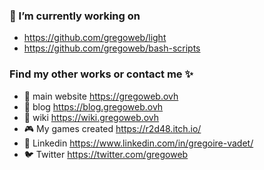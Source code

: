 ### 🔭 I’m currently working on
- https://github.com/gregoweb/light
- https://github.com/gregoweb/bash-scripts

### Find my other works or contact me ✨

- 💾 main website https://gregoweb.ovh
- 🌟 blog https://blog.gregoweb.ovh
- 📝 wiki https://wiki.gregoweb.ovh
- 🎮 My games created https://r2d48.itch.io/
- 💼 Linkedin https://www.linkedin.com/in/gregoire-vadet/
- 🐦 Twitter https://twitter.com/gregoweb
<!--
**gregoweb/gregoweb** is a ✨ _special_ ✨ repository because its `README.md` (this file) appears on your GitHub profile.

Here are some ideas to get you started:

- 🔭 I’m currently working on ...
- 🌱 I’m currently learning ...
- 👯 I’m looking to collaborate on ...
- 🤔 I’m looking for help with ...
- 💬 Ask me about ...
- 📫 How to reach me: ...
- 😄 Pronouns: ...
- ⚡ Fun fact: ...
-->
